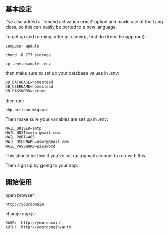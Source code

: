 ## 基本設定
 
I've also added a 'resend activation email' option and made use of the Lang
class, so this can easily be ported to a new language.

To get up and running, after git cloning, first do (from the app root):

	composer update

	chmod -R 777 storage

	cp .env.example .env

then make sure to set up your database values in .env:

	DB_DATABASE=homestead
	DB_USERNAME=homestead
	DB_PASSWORD=secret

then run:

	php artisan migrate


Then make sure your variables are set up in .env:

	MAIL_DRIVER=smtp
	MAIL_HOST=smtp.gmail.com
	MAIL_PORT=465
	MAIL_USERNAME=user@gmail.com
	MAIL_PASSWORD=password

This should be fine if you've set up a gmail account to run with this.


Then sign up by going to your app.


## 開始使用

open browser : 

	http://yourdomain

change app.js:

	BASE: 'http://yourdomain',
	AUTH: 'http://yourdomain/auth'











